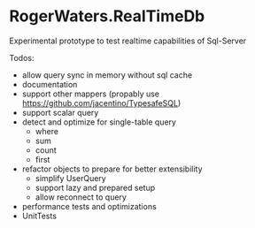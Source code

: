 # RogerWaters.RealTimeDb
Experimental prototype to test realtime capabilities of Sql-Server

Todos:
- allow query sync in memory without sql cache
- documentation
- support other mappers (propably use https://github.com/jacentino/TypesafeSQL)
- support scalar query
- detect and optimize for single-table query
  - where
  - sum
  - count
  - first
- refactor objects to prepare for better extensibility
  - simplify UserQuery
  - support lazy and prepared setup
  - allow reconnect to query
- performance tests and optimizations
- UnitTests